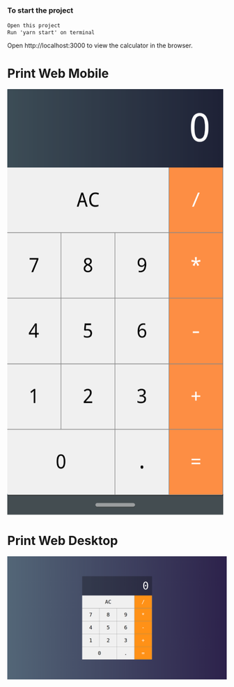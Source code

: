 ### To start the project 

    Open this project 
    Run 'yarn start' on terminal

Open http://localhost:3000 to view the calculator in the browser.

# Print Web Mobile
<img src="./prints/printMobile.png"/>

# Print Web Desktop
<img src="./prints/print.png">
